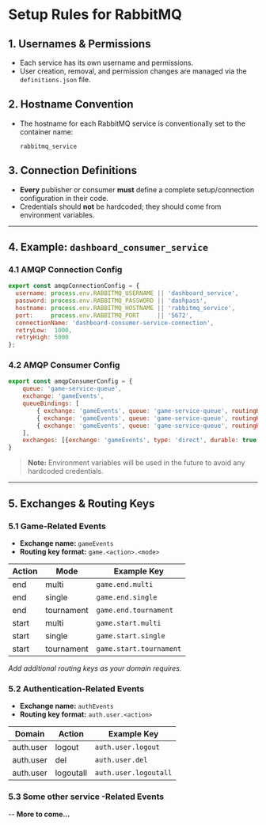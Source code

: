 # Setup Rules for RabbitMQ

## 1. Usernames & Permissions

- Each service has its own username and permissions.
- User creation, removal, and permission changes are managed via the `definitions.json` file.

## 2. Hostname Convention

- The hostname for each RabbitMQ service is conventionally set to the container name:
  ```
  rabbitmq_service
  ```

## 3. Connection Definitions

- **Every** publisher or consumer **must** define a complete setup/connection configuration in their code.
- Credentials should **not** be hardcoded; they should come from environment variables.

---

## 4. Example: `dashboard_consumer_service`

### 4.1 AMQP Connection Config
```javascript
export const amqpConnectionConfig = {
  username: process.env.RABBITMQ_USERNAME || 'dashboard_service',
  password: process.env.RABBITMQ_PASSWORD || 'dashpass',
  hostname: process.env.RABBITMQ_HOSTNAME || 'rabbitmq_service',
  port:     process.env.RABBITMQ_PORT     || '5672',
  connectionName: 'dashboard-consumer-service-connection',
  retryLow:  1000,
  retryHigh: 5000
};
```

### 4.2 AMQP Consumer Config
```javascript
export const amqpConsumerConfig = {
    queue: 'game-service-queue',
    exchange: 'gameEvents',
    queueBindings: [
        { exchange: 'gameEvents', queue: 'game-service-queue', routingKey: 'game.end.multi' },
        { exchange: 'gameEvents', queue: 'game-service-queue', routingKey: 'game.end.single' },
        { exchange: 'gameEvents', queue: 'game-service-queue', routingKey: 'game.end.tournament' }
    ],
    exchanges: [{exchange: 'gameEvents', type: 'direct', durable: true }]
}
```

> **Note:** Environment variables will be used in the future to avoid any hardcoded credentials.

---

## 5. Exchanges & Routing Keys

### 5.1 Game-Related Events

- **Exchange name:** `gameEvents`
- **Routing key format:** `game.<action>.<mode>`

| Action | Mode       | Example Key           |
| ------ | ---------- | --------------------- |
| end    | multi      | `game.end.multi`      |
| end    | single     | `game.end.single`     |
| end    | tournament | `game.end.tournament` |
| start  | multi      | `game.start.multi`    |
| start  | single     | `game.start.single`   |
| start  | tournament | `game.start.tournament` |

_Add additional routing keys as your domain requires._

### 5.2 Authentication-Related Events

- **Exchange name:** `authEvents`
- **Routing key format:** `auth.user.<action>`

| Domain    | Action     | Example Key             |
| --------- | ---------- | ----------------------- |
| auth.user | logout     | `auth.user.logout`      |
| auth.user | del        | `auth.user.del`         |
| auth.user | logoutall  | `auth.user.logoutall`   |


### 5.3 Some other service -Related Events

-- **More to come...**

